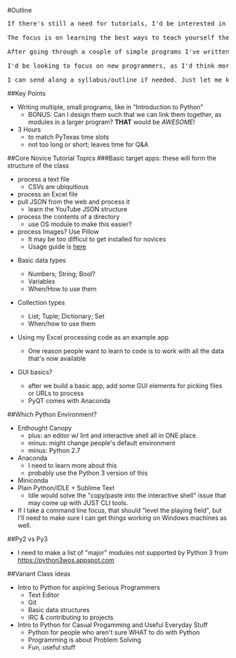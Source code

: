 #Outline

<pre>If there's still a need for tutorials, I'd be interested in leading a tutorial for new programmers.  I'm calling it "Antifragile Python: Learning HOW to learn Python for new programmers".

The focus is on learning the best ways to teach yourself the language, based on ideas from the book "Antifragile" and my own experiences teaching myself how to make software that actually WORKS (solves your particular problem) in Python.

After going through a couple of simple programs I've written that highlight some basics of Python, I'll turn to the students and start guiding them on how they can attack their own problems in Python.

I'd be looking to focus on new programmers, as I'd think more experienced programmers may already know most of these things and would be bored. I'm not that advanced a coder myself, but I AM an experienced teacher. I started my teaching career at A&M, teaching for a semester in 1999.

I can send along a syllabus/outline if needed. Just let me know.
</pre>

##Key Points
-  Writing multiple, small programs, like in "Introduction to Python"
    -  BONUS: Can I design them such that we can link them together, as modules in a larger program? **THAT** would be *AWESOME*!
-  3 Hours
    -  to match PyTexas time slots
    -  not too long or short; leaves time for Q&A

##Core Novice Tutorial Topics
###Basic target apps: these will form the structure of the class
+  process a text file
    *  CSVs are ubiquitious
+  process an Excel file
+  pull JSON from the web and process it
    *  learn the YouTube JSON structure
+  process the contents of a directory
    *  use OS module to make this easier?
+  process Images? Use Pillow
    *  It may be too difficul to get installed for novices
    *  Usage guide is [here](https://pillow.readthedocs.org/en/latest/guides.html)

-  Basic data types
    +  Numbers; String; Bool?
    +  Variables
    +  When/How to use them

-  Collection types
    +  List; Tuple; Dictionary; Set
    +  When/how to use them
-  Using my Excel processing code as an example app
    +  One reason people want to learn to code is to work with all the data that's now available
-  GUI basics?
    +  after we build a basic app, add some GUI elements for picking files or URLs to process
    +  PyQT comes with Anaconda

##Which Python Environment?
-  Enthought Canopy
    +  plus: an editor w/ lint and interactive shell all in ONE place.
    +  minus: might change people's default environment
    +  minus: Python 2.7
-  Anaconda
    +  I need to learn more about this
    +  probably use the Python 3 version of this
-  Miniconda
-  Plain Python/IDLE + Sublime Text
    +  Idle would solve the "copy/paste into the interactive shell" issue that may come up with JUST CLI tools.
-  If I take a command line focus, that should "level the playing field", but I'll need to make sure I can get things working on Windows machines as well.

##Py2 vs Py3
-  I need to make a list of "major" modules not supported by Python 3 from https://python3wos.appspot.com

##Variant Class ideas
-  Intro to Python for aspiring Serious Programmers
    -  Text Editor
    -  Git
    -  Basic data structures
    -  IRC & contributing to projects
-  Intro to Python for Casual Progamming and Useful Everyday Stuff
    -  Python for people who aren't sure WHAT to do with Python
    -  Programming is about Problem Solving
    -  Fun, useful stuff